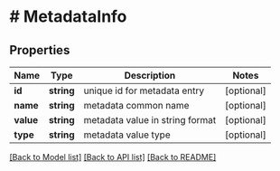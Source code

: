# # MetadataInfo

## Properties

Name | Type | Description | Notes
------------ | ------------- | ------------- | -------------
**id** | **string** | unique id for metadata entry | [optional] 
**name** | **string** | metadata common name | [optional] 
**value** | **string** | metadata value in string format | [optional] 
**type** | **string** | metadata value type | [optional] 

[[Back to Model list]](../../README.md#documentation-for-models) [[Back to API list]](../../README.md#documentation-for-api-endpoints) [[Back to README]](../../README.md)


